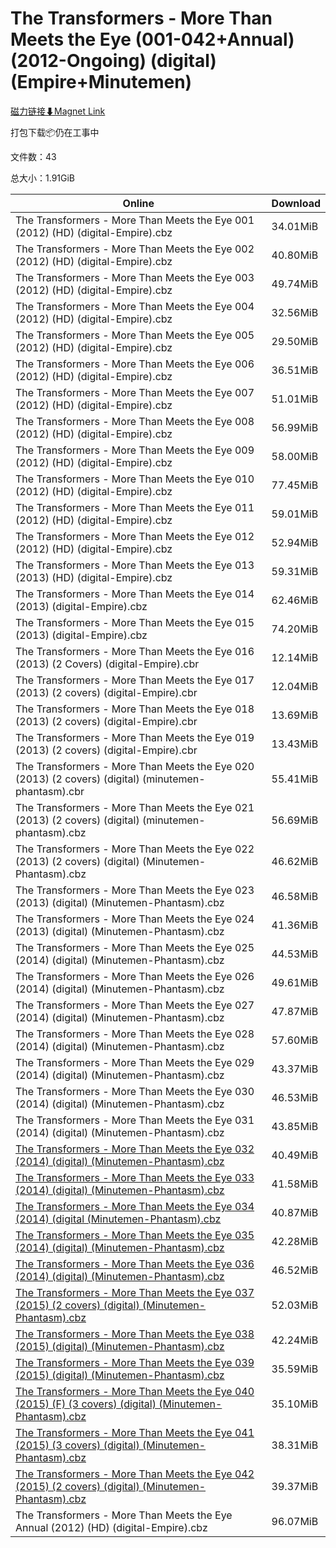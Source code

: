 # The Transformers - More Than Meets the Eye (001-042+Annual) (2012-Ongoing) (digital)(Empire+Minutemen)

[磁力链接⬇Magnet Link](magnet:?xt=urn:btih:937cb3ef10fc86906c71f6a75dbdcfa6c741bd97&dn=The%20Transformers%20-%20More%20Than%20Meets%20the%20Eye%20%28001-042%2BAnnual%29%20%282012-Ongoing%29%20%28digital%29%28Empire%2BMinutemen%29)

打包下载📦仍在工事中

文件数：43

总大小：1.91GiB

Online | Download
--- | ---
The Transformers - More Than Meets the Eye 001 (2012) (HD) (digital-Empire).cbz | 34.01MiB
The Transformers - More Than Meets the Eye 002 (2012) (HD) (digital-Empire).cbz | 40.80MiB
The Transformers - More Than Meets the Eye 003 (2012) (HD) (digital-Empire).cbz | 49.74MiB
The Transformers - More Than Meets the Eye 004 (2012) (HD) (digital-Empire).cbz | 32.56MiB
The Transformers - More Than Meets the Eye 005 (2012) (HD) (digital-Empire).cbz | 29.50MiB
The Transformers - More Than Meets the Eye 006 (2012) (HD) (digital-Empire).cbz | 36.51MiB
The Transformers - More Than Meets the Eye 007 (2012) (HD) (digital-Empire).cbz | 51.01MiB
The Transformers - More Than Meets the Eye 008 (2012) (HD) (digital-Empire).cbz | 56.99MiB
The Transformers - More Than Meets the Eye 009 (2012) (HD) (digital-Empire).cbz | 58.00MiB
The Transformers - More Than Meets the Eye 010 (2012) (HD) (digital-Empire).cbz | 77.45MiB
The Transformers - More Than Meets the Eye 011 (2012) (HD) (digital-Empire).cbz | 59.01MiB
The Transformers - More Than Meets the Eye 012 (2012) (HD) (digital-Empire).cbz | 52.94MiB
The Transformers - More Than Meets the Eye 013 (2013) (HD) (digital-Empire).cbz | 59.31MiB
The Transformers - More Than Meets the Eye 014 (2013) (digital-Empire).cbz | 62.46MiB
The Transformers - More Than Meets the Eye 015 (2013) (digital-Empire).cbz | 74.20MiB
The Transformers - More Than Meets the Eye 016 (2013) (2 Covers) (digital-Empire).cbr | 12.14MiB
The Transformers - More Than Meets the Eye 017 (2013) (2 covers) (digital-Empire).cbr | 12.04MiB
The Transformers - More Than Meets the Eye 018 (2013) (2 covers) (digital-Empire).cbr | 13.69MiB
The Transformers - More Than Meets the Eye 019 (2013) (2 covers) (digital-Empire).cbr | 13.43MiB
The Transformers - More Than Meets the Eye 020 (2013) (2 covers) (digital) (minutemen-phantasm).cbr | 55.41MiB
The Transformers - More Than Meets the Eye 021 (2013) (2 covers) (digital) (minutemen-phantasm).cbz | 56.69MiB
The Transformers - More Than Meets the Eye 022 (2013) (2 covers) (digital) (Minutemen-Phantasm).cbz | 46.62MiB
The Transformers - More Than Meets the Eye 023 (2013) (digital) (Minutemen-Phantasm).cbz | 46.58MiB
The Transformers - More Than Meets the Eye 024 (2013) (digital) (Minutemen-Phantasm).cbz | 41.36MiB
The Transformers - More Than Meets the Eye 025 (2014) (digital) (Minutemen-Phantasm).cbz | 44.53MiB
The Transformers - More Than Meets the Eye 026 (2014) (digital) (Minutemen-Phantasm).cbz | 49.61MiB
The Transformers - More Than Meets the Eye 027 (2014) (digital) (Minutemen-Phantasm).cbz | 47.87MiB
The Transformers - More Than Meets the Eye 028 (2014) (digital) (Minutemen-Phantasm).cbz | 57.60MiB
The Transformers - More Than Meets the Eye 029 (2014) (digital) (Minutemen-Phantasm).cbz | 43.37MiB
The Transformers - More Than Meets the Eye 030 (2014) (digital) (Minutemen-Phantasm).cbz | 46.53MiB
The Transformers - More Than Meets the Eye 031 (2014) (digital) (Minutemen-Phantasm).cbz | 43.85MiB
[The Transformers - More Than Meets the Eye 032 (2014) (digital) (Minutemen-Phantasm).cbz](https://github.com/alicewish/markdown/blob/master/comic/Transformers-More-Than-Meets-Eye-032-2014-digital-Minutemen-Phantasm-cbz.md) | 40.49MiB
[The Transformers - More Than Meets the Eye 033 (2014) (digital) (Minutemen-Phantasm).cbz](https://github.com/alicewish/markdown/blob/master/comic/Transformers-More-Than-Meets-Eye-033-2014-digital-Minutemen-Phantasm-cbz.md) | 41.58MiB
[The Transformers - More Than Meets the Eye 034 (2014) (digital (Minutemen-Phantasm).cbz](https://github.com/alicewish/markdown/blob/master/comic/Transformers-More-Than-Meets-Eye-034-2014-digital-Minutemen-Phantasm-cbz.md) | 40.87MiB
[The Transformers - More Than Meets the Eye 035 (2014) (digital) (Minutemen-Phantasm).cbz](https://github.com/alicewish/markdown/blob/master/comic/Transformers-More-Than-Meets-Eye-035-2014-digital-Minutemen-Phantasm-cbz.md) | 42.28MiB
[The Transformers - More Than Meets the Eye 036 (2014) (digital) (Minutemen-Phantasm).cbz](https://github.com/alicewish/markdown/blob/master/comic/Transformers-More-Than-Meets-Eye-036-2014-digital-Minutemen-Phantasm-cbz.md) | 46.52MiB
[The Transformers - More Than Meets the Eye 037 (2015) (2 covers) (digital) (Minutemen-Phantasm).cbz](https://github.com/alicewish/markdown/blob/master/comic/Transformers-More-Than-Meets-Eye-037-2015-2-covers-digital-Minutemen-Phantasm-cbz.md) | 52.03MiB
[The Transformers - More Than Meets the Eye 038 (2015) (digital) (Minutemen-Phantasm).cbz](https://github.com/alicewish/markdown/blob/master/comic/Transformers-More-Than-Meets-Eye-038-2015-digital-Minutemen-Phantasm-cbz.md) | 42.24MiB
[The Transformers - More Than Meets the Eye 039 (2015) (digital) (Minutemen-Phantasm).cbz](https://github.com/alicewish/markdown/blob/master/comic/Transformers-More-Than-Meets-Eye-039-2015-digital-Minutemen-Phantasm-cbz.md) | 35.59MiB
[The Transformers - More Than Meets the Eye 040 (2015) (F) (3 covers) (digital) (Minutemen-Phantasm).cbz](https://github.com/alicewish/markdown/blob/master/comic/Transformers-More-Than-Meets-Eye-040-2015-F-3-covers-digital-Minutemen-Phantasm-cbz.md) | 35.10MiB
[The Transformers - More Than Meets the Eye 041 (2015) (3 covers) (digital) (Minutemen-Phantasm).cbz](https://github.com/alicewish/markdown/blob/master/comic/Transformers-More-Than-Meets-Eye-041-2015-3-covers-digital-Minutemen-Phantasm-cbz.md) | 38.31MiB
[The Transformers - More Than Meets the Eye 042 (2015) (2 covers) (digital) (Minutemen-Phantasm).cbz](https://github.com/alicewish/markdown/blob/master/comic/Transformers-More-Than-Meets-Eye-042-2015-2-covers-digital-Minutemen-Phantasm-cbz.md) | 39.37MiB
The Transformers - More Than Meets the Eye Annual (2012) (HD) (digital-Empire).cbz | 96.07MiB